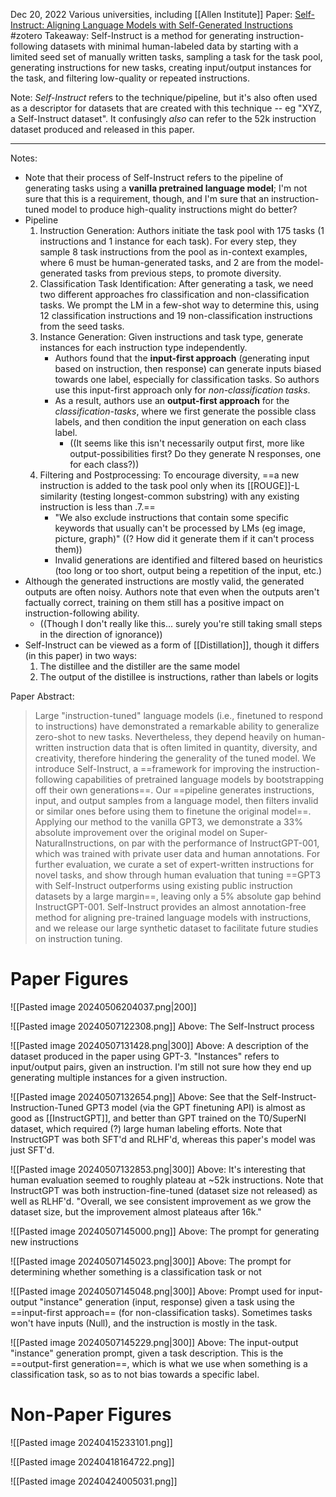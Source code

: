 Dec 20, 2022
Various universities, including [[Allen Institute]]
Paper: [Self-Instruct: Aligning Language Models with Self-Generated Instructions](https://arxiv.org/abs/2212.10560)
#zotero 
Takeaway: Self-Instruct is a method for generating instruction-following datasets with minimal human-labeled data by starting with a limited seed set of manually written tasks, sampling a task for the task pool, generating instructions for new tasks, creating input/output instances for the task, and filtering low-quality or repeated instructions.


Note: *Self-Instruct* refers to the technique/pipeline, but it's also often used as a descriptor for datasets that are created with this technique -- eg "XYZ, a Self-Instruct dataset". It confusingly *also* can refer to the 52k instruction dataset produced and released in this paper.

-----

Notes:
- Note that their process of Self-Instruct refers to the pipeline of generating tasks using a **vanilla pretrained language model**; I'm not sure that this is a requirement, though, and I'm sure that an instruction-tuned model to produce high-quality instructions might do better?
- Pipeline
	1. Instruction Generation: Authors initiate the task pool with 175 tasks (1 instructions and 1 instance for each task). For every step, they sample 8 task instructions from the pool as in-context examples, where 6 must be human-generated tasks, and 2 are from the model-generated tasks from previous steps, to promote diversity.
	2. Classification Task Identification: After generating a task, we need two different approaches fro classification and non-classification tasks. We prompt the LM in a few-shot way to determine this, using 12 classification instructions and 19 non-classification instructions from the seed tasks.
	3. Instance Generation: Given instructions and task type, generate instances for each instruction type independently. 
		- Authors found that the **input-first approach** (generating input based on instruction, then response) can generate inputs biased towards one label, especially for classification tasks. So authors use this input-first approach only for *non-classification tasks*.
		- As a result, authors use an **output-first approach** for the *classification-tasks*, where we first generate the possible class labels, and then condition the input generation on each class label.
			- ((It seems like this isn't necessarily output first, more like output-possibilities first? Do they generate N responses, one for each class?))
	4. Filtering and Postprocessing: To encourage diversity, ==a new instruction is added to the task pool only when its [[ROUGE]]-L similarity (testing longest-common substring) with any existing instruction is less than .7.==
		- "We also exclude instructions that contain some specific keywords that usually can't be processed by LMs (eg image, picture, graph)" ((? How did it generate them if it can't process them))
		- Invalid generations are identified and filtered based on heuristics (too long or too short, output being a repetition of the input, etc.)
- Although the generated instructions are mostly valid, the generated outputs are often noisy. Authors note that even when the outputs aren't factually correct, training on them still has a positive impact on instruction-following ability.
	- ((Though I don't really like this... surely you're still taking small steps in the direction of ignorance))
- Self-Instruct can be viewed as a form of [[Distillation]], though it differs (in this paper) in two ways:
	1. The distillee and the distiller are the same model
	2. The output of the distillee is instructions, rather than labels or logits






Paper Abstract:
> Large "instruction-tuned" language models (i.e., finetuned to respond to instructions) have demonstrated a remarkable ability to generalize zero-shot to new tasks. Nevertheless, they depend heavily on human-written instruction data that is often limited in quantity, diversity, and creativity, therefore hindering the generality of the tuned model. We introduce Self-Instruct, a ==framework for improving the instruction-following capabilities of pretrained language models by bootstrapping off their own generations==. Our ==pipeline generates instructions, input, and output samples from a language model, then filters invalid or similar ones before using them to finetune the original model==. Applying our method to the vanilla GPT3, we demonstrate a 33% absolute improvement over the original model on Super-NaturalInstructions, on par with the performance of InstructGPT-001, which was trained with private user data and human annotations. For further evaluation, we curate a set of expert-written instructions for novel tasks, and show through human evaluation that tuning ==GPT3 with Self-Instruct outperforms using existing public instruction datasets by a large margin==, leaving only a 5% absolute gap behind InstructGPT-001. Self-Instruct provides an almost annotation-free method for aligning pre-trained language models with instructions, and we release our large synthetic dataset to facilitate future studies on instruction tuning.

# Paper Figures
![[Pasted image 20240506204037.png|200]]

![[Pasted image 20240507122308.png]]
Above: The Self-Instruct process

![[Pasted image 20240507131428.png|300]]
Above: A description of the dataset produced in the paper using GPT-3. "Instances" refers to input/output pairs, given an instruction. I'm still not sure how they end up generating multiple instances for a given instruction.

![[Pasted image 20240507132654.png]]
Above: See that the Self-Instruct-Instruction-Tuned GPT3 model (via the GPT finetuning API) is almost as good as [[InstructGPT]], and better than GPT trained on the T0/SuperNI dataset, which required (?) large human labeling efforts. Note that InstructGPT was both SFT'd and RLHF'd, whereas this paper's model was just SFT'd.

![[Pasted image 20240507132853.png|300]]
Above: It's interesting that human evaluation seemed to roughly plateau at ~52k instructions. Note that InstructGPT was both instruction-fine-tuned (dataset size not released) as well as RLHF'd. "Overall, we see consistent improvement as we grow the dataset size, but the improvement almost plateaus after 16k."

![[Pasted image 20240507145000.png]]
Above: The prompt for generating new instructions

![[Pasted image 20240507145023.png|300]]
Above: The prompt for determining whether something is a classification task or not

![[Pasted image 20240507145048.png|300]]
Above: Prompt used for input-output "instance" generation (input, response) given a task using the ==input-first approach== (for non-classification tasks). Sometimes tasks won't have inputs (Null), and the instruction is mostly in the task.

![[Pasted image 20240507145229.png|300]]
Above: The input-output "instance" generation prompt, given a task description. This is the ==output-first generation==, which is what we use when something is a classification task, so as to not bias towards a specific label.


# Non-Paper Figures

![[Pasted image 20240415233101.png]]

![[Pasted image 20240418164722.png]]

![[Pasted image 20240424005031.png]]